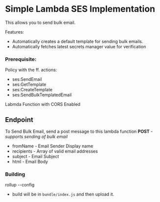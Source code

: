 # Simple Lambda SES Implementation

This allows you to send bulk email.

Features:
   - Automatically creates a default template for sending bulk emails.
   - Automatically fetches latest secrets manager value for verification

### Prerequisite:
 Policy with the ff. actions:
 - ses:SendEmail
 - ses:GetTemplate
 - ses:CreateTemplate
 - ses:SendBulkTemplatedEmail

 Labmda Function with CORS Enabled

## Endpoint
To Send Bulk Email, send a post message to this lambda function
__POST__ - _supports sending of bulk email_
   - fromName - Email Sender Display name
   - recipients - Array of valid email addresses
   - subject - Email Subject
   - html - Email Body

### Building
rollup --config

- build will be in `bundle/index.js` and then upload it.
